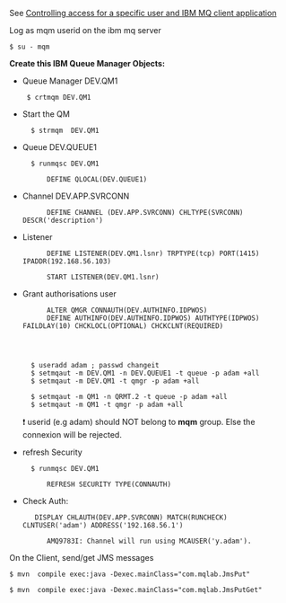 See [Controlling access for a specific user and IBM MQ client application](https://www.ibm.com/docs/en/ibm-mq/9.2?topic=issues-creating-new-chlauth-rules-users)

Log as mqm userid on the ibm mq server

	$ su - mqm

**Create this IBM Queue Manager Objects:** 
 
-  Queue Manager  DEV.QM1

		$ crtmqm DEV.QM1

- Start the QM

		$ strmqm  DEV.QM1

- Queue DEV.QUEUE1

		$ runmqsc DEV.QM1

			DEFINE QLOCAL(DEV.QUEUE1)

- Channel DEV.APP.SVRCONN 

			DEFINE CHANNEL (DEV.APP.SVRCONN) CHLTYPE(SVRCONN) DESCR('description')

- Listener

			DEFINE LISTENER(DEV.QM1.lsnr) TRPTYPE(tcp) PORT(1415) IPADDR(192.168.56.103)
    
			START LISTENER(DEV.QM1.lsnr)
    
- Grant authorisations user 

			ALTER QMGR CONNAUTH(DEV.AUTHINFO.IDPWOS)
			DEFINE AUTHINFO(DEV.AUTHINFO.IDPWOS) AUTHTYPE(IDPWOS) FAILDLAY(10) CHCKLOCL(OPTIONAL) CHCKCLNT(REQUIRED)




		$ useradd adam ; passwd changeit
		$ setmqaut -m DEV.QM1 -n DEV.QUEUE1 -t queue -p adam +all
		$ setmqaut -m DEV.QM1 -t qmgr -p adam +all

		$ setmqaut -m QM1 -n QRMT.2 -t queue -p adam +all
		$ setmqaut -m QM1 -t qmgr -p adam +all

	❗ userid (e.g adam) should NOT belong to **mqm** group. Else the connexion will be rejected.

- refresh Security

		$ runmqsc DEV.QM1
			
			REFRESH SECURITY TYPE(CONNAUTH)


- Check Auth:

		 DISPLAY CHLAUTH(DEV.APP.SVRCONN) MATCH(RUNCHECK) CLNTUSER('adam') ADDRESS('192.168.56.1')
	
			AMQ9783I: Channel will run using MCAUSER('y.adam').

On the Client, send/get JMS messages

	$ mvn  compile exec:java -Dexec.mainClass="com.mqlab.JmsPut"

	$ mvn  compile exec:java -Dexec.mainClass="com.mqlab.JmsPutGet"

